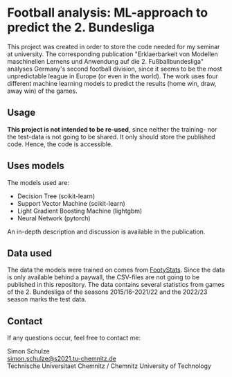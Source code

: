 # Football analysis: ML-approach to predict the 2. Bundesliga

This project was created in order to store the code needed for my seminar at university.
The corresponding publication "Erklaerbarkeit von Modellen maschinellen Lernens und Anwendung auf die 2. Fußballbundesliga" analyses Germany's
second football division, since it seems to be the most unpredictable league in Europe (or even in the world).
The work uses four different machine learning models to predict the results (home win, draw, away win) of the games.

## Usage

**This project is not intended to be re-used**, since neither the training- nor the test-data is not going to be shared. It only should store the published code. Hence, the code is accessible.

## Uses models

The models used are:
- Decision Tree (scikit-learn)
- Support Vector Machine (scikit-learn)
- Light Gradient Boosting Machine (lightgbm)
- Neural Network (pytorch)

An in-depth description and discussion is available in the publication.

## Data used

The data the models were trained on comes from [FootyStats](https://footystats.org/de/download-stats-csv).
Since the data is only available behind a paywall, the CSV-files are not going to be published in this repository.
The data contains several statistics from games of the 2. Bundesliga of the seasons 2015/16-2021/22 and the 2022/23 season marks the test data.

## Contact

If any questions occur, feel free to contact me:

Simon Schulze \
simon.schulze@s2021.tu-chemnitz.de \
Technische Universitaet Chemnitz / Chemnitz University of Technology
